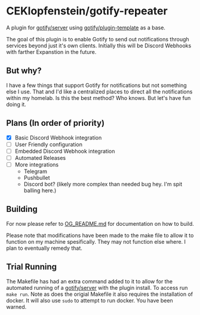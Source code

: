 # CEKlopfenstein/gotify-repeater

A plugin for [gotify/server](https://github.com/gotify/server) using [gotify/plugin-template](https://github.com/gotify/plugin-template) as a base.

The goal of this plugin is to enable Gotify to send out notifications through services beyond just it's own clients. Initially this will be Discord Webhooks with farther Expanstion in the future.

## But why?
I have a few things that support Gotify for notifications but not something else I use. That and I'd like a centralized places to direct all the notifications within my homelab. Is this the best method? Who knows. But let's have fun doing it.

## Plans (In order of priority)
- [x] Basic Discord Webhook integration
- [ ] User Friendly configuration
- [ ] Embedded Discord Webhook integration
- [ ] Automated Releases
- [ ] More integrations
   - Telegram
   - Pushbullet
   - Discord bot? (likely more complex than needed bug hey. I'm spit balling here.)

## Building
For now please refer to [OG_README.md](OG_README.md) for documentation on how to build.

Please note that modifications have been made to the make file to allow it to function on my machine spesifically. They may not function else where. I plan to eventually remedy that.

## Trial Running
The Makefile has had an extra command added to it to allow for the automated running of a [gotify/server](https://github.com/gotify/server) with the plugin install. To access run `make run`. Note as does the origial Makefile it also requires the installation of docker. It will also use `sudo` to attempt to run docker. You have been warned.